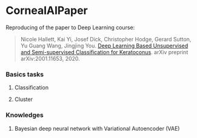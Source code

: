 # CornealAIPaper

Reproducing of the paper to Deep Learning course: 
>Nicole Hallett, Kai Yi, Josef Dick, Christopher Hodge, Gerard Sutton, Yu Guang Wang, Jingjing You. [Deep Learning Based Unsupervised and Semi-supervised Classification for Keratoconus](https://arxiv.org/abs/2001.11653). arXiv preprint arXiv:2001.11653, 2020.


### Basics tasks

1. Classification

2. Cluster

### Knowledges

1. Bayesian deep neural network with Variational Autoencoder (VAE)
